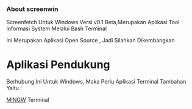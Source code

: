 ### About screenwin
Screenfetch Untuk Windows Versi v0.1 Beta,Merupakan Aplikasi Tool Informasi
System Melalui Bash Terminal

Ini Merupakan Aplikasi Open Source , Jadi Silahkan Dikembangkan 

# Aplikasi Pendukung
Berhubung Ini Untuk Windows, Maka Perlu Aplikasi Terminal Tambahan Yaitu :

<a href="https://www.mingw.com">MINGW</a> Terminal

